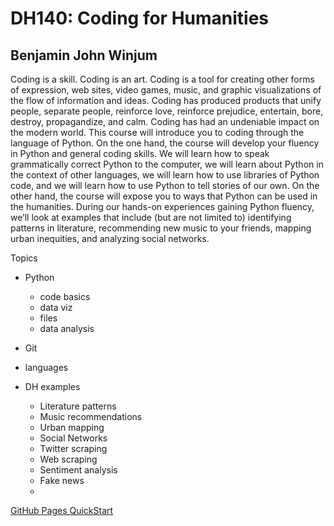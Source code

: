 # DH140: Coding for Humanities

## Benjamin John Winjum

Coding is a skill. Coding is an art. Coding is a tool for creating other forms of expression, web sites, video games, music, and graphic visualizations of the flow of information and ideas. Coding has produced products that unify people, separate people, reinforce love, reinforce prejudice, entertain, bore, destroy, propagandize, and calm. Coding has had an undeniable impact on the modern world. This course will introduce you to coding through the language of Python. On the one hand, the course will develop your fluency in Python and general coding skills. We will learn how to speak grammatically correct Python to the computer, we will learn about Python in the context of other languages, we will learn how to use libraries of Python code, and we will learn how to use Python to tell stories of our own. On the other hand, the course will expose you to ways that Python can be used in the humanities. During our hands-on experiences gaining Python fluency, we’ll look at examples that include (but are not limited to) identifying patterns in literature, recommending new music to your friends, mapping urban inequities, and analyzing social networks. 

Topics

* Python
  * code basics
  * data viz
  * files
  * data analysis
  
* Git


* languages


* DH examples
  * Literature patterns
  * Music recommendations
  * Urban mapping
  * Social Networks
  * Twitter scraping
  * Web scraping
  * Sentiment analysis
  * Fake news
  * 

[GitHub Pages QuickStart](https://docs.github.com/en/pages/quickstart)
